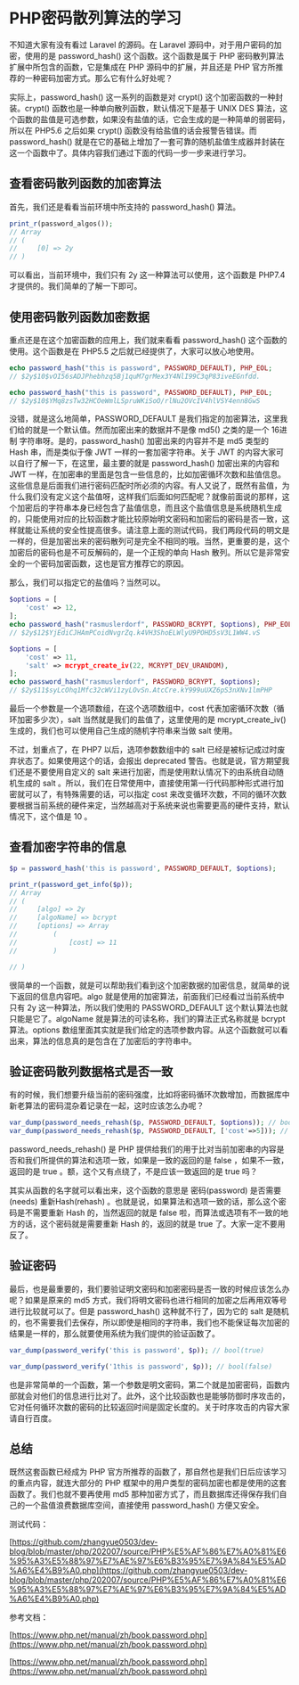 # PHP密码散列算法的学习

不知道大家有没有看过 Laravel 的源码。在 Laravel 源码中，对于用户密码的加密，使用的是 password_hash() 这个函数。这个函数是属于 PHP 密码散列算法扩展中所包含的函数，它是集成在 PHP 源码中的扩展，并且还是 PHP 官方所推荐的一种密码加密方式。那么它有什么好处呢？

实际上，password_hash() 这一系列的函数是对 crypt() 这个加密函数的一种封装。crypt() 函数也是一种单向散列函数，默认情况下是基于 UNIX DES 算法，这个函数的盐值是可选参数，如果没有盐值的话，它会生成的是一种简单的弱密码，所以在 PHP5.6 之后如果 crypt() 函数没有给盐值的话会报警告错误。而 password_hash() 就是在它的基础上增加了一套可靠的随机盐值生成器并封装在这一个函数中了。具体内容我们通过下面的代码一步一步来进行学习。

## 查看密码散列函数的加密算法

首先，我们还是看看当前环境中所支持的 password_hash() 算法。

```php
print_r(password_algos());
// Array
// (
//     [0] => 2y
// )
```

可以看出，当前环境中，我们只有 2y 这一种算法可以使用，这个函数是 PHP7.4 才提供的。我们简单的了解一下即可。

## 使用密码散列函数加密数据

重点还是在这个加密函数的应用上，我们就来看看 password_hash() 这个函数的使用。这个函数是在 PHP5.5 之后就已经提供了，大家可以放心地使用。

```php
echo password_hash("this is password", PASSWORD_DEFAULT), PHP_EOL;
// $2y$10$vOI56sADJPhebhzq5Bj1quM7grMex3Y4NlI99C3qP83iveEGnfdd.

echo password_hash("this is password", PASSWORD_DEFAULT), PHP_EOL;
// $2y$10$YMq8zsTw32HCOeWmlLSpruWKiSoO/rlNu2OVcIV4hlVSY4enn8GwS
```

没错，就是这么地简单，PASSWORD_DEFAULT 是我们指定的加密算法，这里我们给的就是一个默认值。然而加密出来的数据并不是像 md5() 之类的是一个 16进制 字符串呀。是的，password_hash() 加密出来的内容并不是 md5 类型的 Hash 串，而是类似于像 JWT 一样的一套加密字符串。关于 JWT 的内容大家可以自行了解一下，在这里，最主要的就是 password_hash() 加密出来的内容和 JWT 一样，在加密串的里面是包含一些信息的，比如加密循环次数和盐值信息。这些信息是后面我们进行密码匹配时所必须的内容。有人又说了，既然有盐值，为什么我们没有定义这个盐值呀，这样我们后面如何匹配呢？就像前面说的那样，这个加密后的字符串本身已经包含了盐值信息，而且这个盐值信息是系统随机生成的，只能使用对应的比较函数才能比较原始明文密码和加密后的密码是否一致，这样就能让系统的安全性提高很多。请注意上面的测试代码，我们两段代码的明文是一样的，但是加密出来的密码散列可是完全不相同的哦。当然，更重要的是，这个加密后的密码也是不可反解码的，是一个正规的单向 Hash 散列。所以它是非常安全的一个密码加密函数，这也是官方推荐它的原因。

那么，我们可以指定它的盐值吗？当然可以。

```php
$options = [
    'cost' => 12,
];
echo password_hash("rasmuslerdorf", PASSWORD_BCRYPT, $options), PHP_EOL;
// $2y$12$YjEdiCJHAmPCoidNvgrZq.k4VH3ShoELWlyU9POHD5sV3L1WW4.vS

$options = [
    'cost' => 11,
    'salt' => mcrypt_create_iv(22, MCRYPT_DEV_URANDOM),
];
echo password_hash("rasmuslerdorf", PASSWORD_BCRYPT, $options);
// $2y$11$syLcOhq1Mfc32cWVi1zyLOvSn.AtcCre.kY999uUXZ6pS3nXNv1lmPHP
```

最后一个参数是一个选项数组，在这个选项数组中，cost 代表加密循环次数（循环加密多少次），salt 当然就是我们的盐值了，这里使用的是 mcrypt_create_iv() 生成的，我们也可以使用自己生成的随机字符串来当做 salt 使用。

不过，划重点了，在 PHP7 以后，选项参数数组中的 salt 已经是被标记成过时废弃状态了。如果使用这个的话，会报出 deprecated 警告。也就是说，官方期望我们还是不要使用自定义的 salt 来进行加密，而是使用默认情况下的由系统自动随机生成的 salt 。所以，我们在日常使用中，直接使用第一行代码那种形式进行加密就可以了，有特殊需要的话，可以指定 cost 来改变循环次数，不同的循环次数要根据当前系统的硬件来定，当然越高对于系统来说也需要更高的硬件支持，默认情况下，这个值是 10 。

## 查看加密字符串的信息

```php
$p = password_hash('this is password', PASSWORD_DEFAULT, $options);

print_r(password_get_info($p));
// Array
// (
//     [algo] => 2y
//     [algoName] => bcrypt
//     [options] => Array
//         (
//             [cost] => 11
//         )

// )
```

很简单的一个函数，就是可以帮助我们看到这个加密数据的加密信息，就简单的说下返回的信息内容吧。algo 就是使用的加密算法，前面我们已经看过当前系统中只有 2y 这一种算法，所以我们使用的 PASSWORD_DEFAULT 这个默认算法也就只能是它了。algoName 就是算法的可读名称，我们的算法正式名称就是 bcrypt 算法。options 数组里面其实就是我们给定的选项参数内容。从这个函数就可以看出来，算法的信息真的是包含在了加密后的字符串中。

## 验证密码散列数据格式是否一致

有的时候，我们想要升级当前的密码强度，比如将密码循环次数增加，而数据库中新老算法的密码混杂着记录在一起，这时应该怎么办呢？

```php
var_dump(password_needs_rehash($p, PASSWORD_DEFAULT, $options)); // bool(false)
var_dump(password_needs_rehash($p, PASSWORD_DEFAULT, ['cost'=>5])); // bool(true)
```

password_needs_rehash() 是 PHP 提供给我们的用于比对当前加密串的内容是否和我们所提供的算法和选项一致，如果是一致的返回的是 false ，如果不一致，返回的是 true 。额，这个又有点绕了，不是应该一致返回的是 true 吗？

其实从函数的名字就可以看出来，这个函数的意思是 密码(password) 是否需要(needs) 重新Hash(rehash) 。也就是说，如果算法和选项一致的话，那么这个密码是不需要重新 Hash 的，当然返回的就是 false 啦，而算法或选项有不一致的地方的话，这个密码就是需要重新 Hash 的，返回的就是 true 了。大家一定不要用反了。

## 验证密码

最后，也是最重要的，我们要验证明文密码和加密密码是否一致的时候应该怎么办呢？如果是原来的 md5 方式，我们将明文密码也进行相同的加密之后再用双等号进行比较就可以了。但是 password_hash() 这种就不行了，因为它的 salt 是随机的，也不需要我们去保存，所以即使是相同的字符串，我们也不能保证每次加密的结果是一样的，那么就要使用系统为我们提供的验证函数了。

```php
var_dump(password_verify('this is password', $p)); // bool(true)

var_dump(password_verify('1this is password', $p)); // bool(false)
```

也是非常简单的一个函数，第一个参数是明文密码，第二个就是加密密码，函数内部就会对他们的信息进行比对了。此外，这个比较函数也是能够防御时序攻击的，它对任何循环次数的密码的比较返回时间是固定长度的。关于时序攻击的内容大家请自行百度。

## 总结

既然这套函数已经成为 PHP 官方所推荐的函数了，那自然也是我们日后应该学习的重点内容，就连大部分的 PHP 框架中的用户类型的密码加密也都是使用的这套函数了。我们也就不要再使用 md5 那种加密方式了，而且数据库还得保存我们自己的一个盐值浪费数据库空间，直接使用 password_hash() 方便又安全。

测试代码：

[https://github.com/zhangyue0503/dev-blog/blob/master/php/202007/source/PHP%E5%AF%86%E7%A0%81%E6%95%A3%E5%88%97%E7%AE%97%E6%B3%95%E7%9A%84%E5%AD%A6%E4%B9%A0.php](https://github.com/zhangyue0503/dev-blog/blob/master/php/202007/source/PHP%E5%AF%86%E7%A0%81%E6%95%A3%E5%88%97%E7%AE%97%E6%B3%95%E7%9A%84%E5%AD%A6%E4%B9%A0.php)

参考文档：

[https://www.php.net/manual/zh/book.password.php](https://www.php.net/manual/zh/book.password.php)

[https://www.php.net/manual/zh/book.password.php](https://www.php.net/manual/zh/book.password.php)
